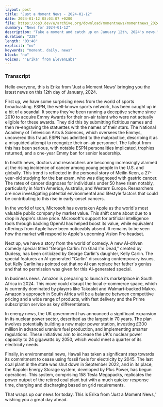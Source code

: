 ```yaml
---
layout: post
title: "Just a Moment News - 2024-01-12"
date: 2024-01-12 08:03:07 +0200
file: https://op3.dev/e/archive.org/download/momentnews/momentnews_2024-01-12.mp3
summary: "News for 2024-01-12"
description: "Take a moment and catch up on January 12th, 2024's news."
duration: "228"
length: "03:48"
explicit: "no"
keywords: "moment, daily, news"
block: "no"
voices: "'Erika' from ElevenLabs"
---
```


### Transcript

Hello everyone, this is Erika from 'Just a Moment News' bringing you the latest news on this 12th day of January, 2024.

First up, we have some surprising news from the world of sports broadcasting. ESPN, the well-known sports network, has been caught up in a bit of a scandal. It seems they've been running a deceptive scheme since 2010 to acquire Emmy Awards for their on-air talent who were not actually eligible for these awards. They did this by submitting fictitious names and then re-engraving the statuettes with the names of their stars. The National Academy of Television Arts & Sciences, which oversees the Emmys, uncovered this fraud. ESPN has admitted to the malpractice, describing it as a misguided attempt to recognize their on-air personnel. The fallout from this has been serious, with notable ESPN personalities implicated, trophies returned, and a one-year Emmy ban for senior leadership.

In health news, doctors and researchers are becoming increasingly alarmed at the rising incidence of cancer among young people in the U.S. and globally. This trend is reflected in the personal story of Meilin Keen, a 27-year-old studying for the bar exam, who was diagnosed with gastric cancer. The rates of cancer diagnoses for individuals under 50 have risen notably, particularly in North America, Australia, and Western Europe. Researchers are now investigating potential environmental and lifestyle factors that could be contributing to this rise in early-onset cancers.

In the world of tech, Microsoft has overtaken Apple as the world's most valuable public company by market value. This shift came about due to a drop in Apple's share price. Microsoft's support for artificial intelligence tools through backing OpenAI has helped boost its value, while equivalent offerings from Apple have been noticeably absent. It remains to be seen how the market will respond to Apple's upcoming Vision Pro headset.

Next up, we have a story from the world of comedy. A new AI-driven comedy special titled "George Carlin: I’m Glad I’m Dead," created by Dudesy, has been criticized by George Carlin's daughter, Kelly Carlin. The special features an AI-generated "Carlin" discussing contemporary issues, but Kelly Carlin has pointed out that no AI can replace her father's genius and that no permission was given for this AI-generated special.

In business news, Amazon is preparing to launch its marketplace in South Africa in 2024. This move could disrupt the local e-commerce space, which is currently dominated by players like Takealot and Walmart-backed Makro. Amazon's approach in South Africa will be a balance between competitive pricing and a wide range of products, with fast delivery and the Prime subscription service as key differentiators.

In energy news, the UK government has announced a significant expansion in its nuclear power sector, described as the largest in 70 years. The plan involves potentially building a new major power station, investing £300 million in advanced uranium fuel production, and implementing smarter regulations. These initiatives aim to increase the UK's nuclear power capacity to 24 gigawatts by 2050, which would meet a quarter of its electricity needs.

Finally, in environmental news, Hawaii has taken a significant step towards its commitment to cease using fossil fuels for electricity by 2045. The last coal plant in the state was shut down in September 2022, and in its place, the Kapolei Energy Storage system, developed by Plus Power, has begun operations. This system, comprising 158 Tesla Megapacks, replicates the power output of the retired coal plant but with a much quicker response time, charging and discharging based on grid requirements.

That wraps up our news for today. This is Erika from 'Just a Moment News,' wishing you a great day ahead.
